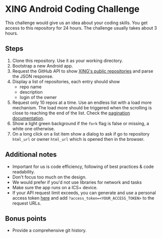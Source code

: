 XING Android Coding Challenge
=============================

This challenge would give us an idea about your coding skills. You get access to this 
repository for 24 hours. The challenge usually takes about 3 hours.


Steps
-----

1. Clone this repository. Use it as your working directory.
2. Bootstrap a new Android app.
3. Request the GitHub API to show [XING's public repositories][1] and parse the JSON
   response.
4. Display a list of repositories, each entry should show
    - repo name
    - description
    - login of the owner
5. Request only 10 repos at a time. Use an endless list with a load more mechanism. The
   load more should be triggered when the scrolling is close to reaching the end of the
list. Check the [pagination documentation][2].
6. Show a light green background if the `fork` flag is false or missing, a white one
   otherwise.
8. On a long click on a list item show a dialog to ask if go to repository `html_url` or
   owner `html_url` which is opened then in the browser.


Additional notes
----------------

- Important for us is code efficiency, following of best practices & code readability.
- Don't focus too much on the design.
- We would prefer if you'd not use libraries for network and tasks
- Make sure the app runs on a ICS+ device.
- If your API request limit exceeds, you can generate and use a personal access token
  [here](https://github.com/settings/applications) and add
`?access_token=<YOUR_ACCESS_TOKEN>` to the request URLs.



Bonus points
------------
- Provide a comprehensive git history.


  [1]: https://api.github.com/users/xing/repos
  [2]: https://developer.github.com/v3/#pagination
